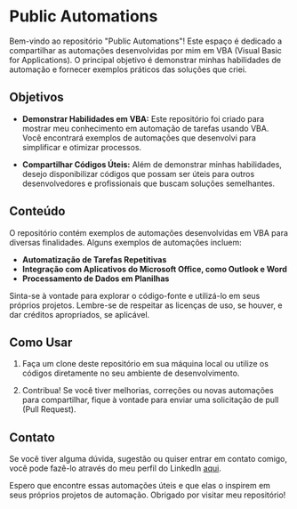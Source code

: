 # Public Automations

Bem-vindo ao repositório "Public Automations"! Este espaço é dedicado a compartilhar as automações desenvolvidas por mim em VBA (Visual Basic for Applications). O principal objetivo é demonstrar minhas habilidades de automação e fornecer exemplos práticos das soluções que criei.

## Objetivos

- **Demonstrar Habilidades em VBA:** Este repositório foi criado para mostrar meu conhecimento em automação de tarefas usando VBA. Você encontrará exemplos de automações que desenvolvi para simplificar e otimizar processos.

- **Compartilhar Códigos Úteis:** Além de demonstrar minhas habilidades, desejo disponibilizar códigos que possam ser úteis para outros desenvolvedores e profissionais que buscam soluções semelhantes.

## Conteúdo

O repositório contém exemplos de automações desenvolvidas em VBA para diversas finalidades. Alguns exemplos de automações incluem:

- **Automatização de Tarefas Repetitivas**
- **Integração com Aplicativos do Microsoft Office, como Outlook e Word**
- **Processamento de Dados em Planilhas**

Sinta-se à vontade para explorar o código-fonte e utilizá-lo em seus próprios projetos. Lembre-se de respeitar as licenças de uso, se houver, e dar créditos apropriados, se aplicável.

## Como Usar

1. Faça um clone deste repositório em sua máquina local ou utilize os códigos diretamente no seu ambiente de desenvolvimento.

2. Contribua! Se você tiver melhorias, correções ou novas automações para compartilhar, fique à vontade para enviar uma solicitação de pull (Pull Request).

## Contato

Se você tiver alguma dúvida, sugestão ou quiser entrar em contato comigo, você pode fazê-lo através do meu perfil do LinkedIn [aqui](https://www.linkedin.com/in/alex-cardozo).

Espero que encontre essas automações úteis e que elas o inspirem em seus próprios projetos de automação. Obrigado por visitar meu repositório!
